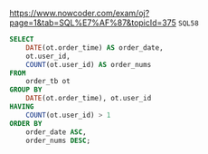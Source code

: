 https://www.nowcoder.com/exam/oj?page=1&tab=SQL%E7%AF%87&topicId=375
`SQL58`

```sql
SELECT 
    DATE(ot.order_time) AS order_date,
    ot.user_id,
    COUNT(ot.user_id) AS order_nums
FROM 
    order_tb ot
GROUP BY 
    DATE(ot.order_time), ot.user_id
HAVING 
    COUNT(ot.user_id) > 1
ORDER BY 
    order_date ASC,
    order_nums DESC;
```
